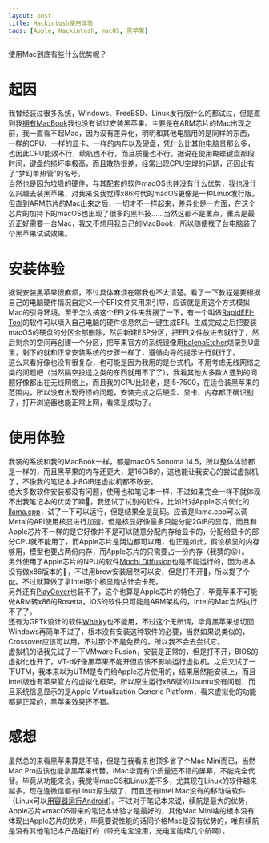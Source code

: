 ```yaml
---
layout: post
title: Hackintosh使用体验
tags: [Apple, Hackintosh, macOS, 黑苹果]
---
```


  使用Mac到底有些什么优势呢？<!--more-->    

# 起因
  我曾经装过很多系统，Windows、FreeBSD、Linux发行版什么的都试过，但是直到我[拥有MacBook](/2023/02/03/mbp.html)我也没有试过安装黑苹果。主要是在ARM芯片的Mac出现之前，我一直看不起Mac，因为没有差异化，明明和其他电脑用的是同样的东西，一样的CPU、一样的显卡、一样的内存以及硬盘，凭什么比其他电脑贵那么多，也因此CPU能效不行，续航也不行，而且质量也不行，据说在使用蝴蝶键盘那段时间，键盘的损坏率极高，而且散热很差，经常出现CPU空焊的问题，还因此有了“梦幻单热管”的名号。   
  当然也是因为垃圾的硬件，与其配套的软件macOS也并没有什么优势，我也没什么兴趣去装黑苹果，对我来说我觉得x86时代的macOS更像是一种Linux发行版。   
  但直到ARM芯片的Mac出来之后，一切才不一样起来，差异化是一方面，在这个芯片的加持下的macOS也出现了很多的黑科技……当然这都不是重点，重点是最近正好需要一台Mac，我又不想用我自己的MacBook，所以随便找了台电脑装了个黑苹果试试效果。   

# 安装体验
  据说安装黑苹果很麻烦，不过具体麻烦在哪我也不太清楚。看了一下教程是要根据自己的电脑硬件情况自定义一个EFI文件夹用来引导，应该就是用这个方式模拟Mac的引导环境。至于怎么搞这个EFI文件夹我搜了一下，有一个叫做[RapidEFI-Tool](https://github.com/JeoJay127/RapidEFI-Tool)的软件可以填入自己电脑的硬件信息然后一键生成EFI。生成完成之后把要装macOS的硬盘的分区全部删除，然后新建ESP分区，把EFI文件放进去就行了，然后剩余的空间再创建一个分区，把苹果官方的系统镜像用[balenaEtcher](https://etcher.balena.io/)烧录到U盘里，剩下的就和正常安装系统的步骤一样了，遵循向导的提示进行就行了。   
  这么来看好像也没有很复杂，也可能是因为我用的是台式机，不用考虑无线网络之类的问题吧（当然隔空投送之类的东西就用不了了），我看其他大多数人遇到的问题好像都出在无线网络上，而且我的CPU比较老，是i5-7500，在适合装黑苹果的范围内，所以没有出现奇怪的问题，安装完成之后硬盘、显卡、内存都正确识别了，打开浏览器也能正常上网，看来是成功了。   

# 使用体验
  我装的系统和我的MacBook一样，都是macOS Sonoma 14.5，所以整体体验都是一样的，而且黑苹果的内存还更大，是16GiB的，这也能让我安心的尝试虚拟机了，不像我的笔记本才8GiB连虚拟机都不敢安。   
  绝大多数软件安装都没有问题，使用也和笔记本一样，不过如果完全一样不就体现不出我笔记本的优势了嘛🤣，我还试了试别的软件，比如针对Apple芯片优化的[llama.cpp](https://github.com/ggerganov/llama.cpp)，试了一下可以运行，但是结果全是乱码。应该是llama.cpp可以调Metal的API使用核显进行加速，但是核显好像最多只能分配2GiB的显存，而且和Apple芯片不一样的是它好像并不是可以随意分配内存给显卡的，分配给显卡的部分CPU就不能用了，而Apple芯片是两边都可以用，也正是如此，假设核显的内存够用，模型也要占两份内存，而Apple芯片的只需要占一份内存（我猜的😝）。   
  另外使用了Apple芯片的NPU的软件[Mochi Diffusion](https://github.com/MochiDiffusion/MochiDiffusion)也是不能运行的，因为根本没有做x86版本的🤣，不过用brew安装居然可以安，但是打不开🤣，所以提了个[pr](https://github.com/Homebrew/homebrew-cask/pull/176891)。不过就算做了拿Intel那个核显跑估计会卡死。   
  另外还有[PlayCover](https://github.com/PlayCover/PlayCover)也装不了，这个也算是Apple芯片的特色了，毕竟苹果不可能做ARM转x86的Rosetta，iOS的软件只可能是ARM架构的，Intel的Mac当然执行不了了。   
  还有为GPTk设计的软件[Whisky](https://github.com/Whisky-App/Whisky)也不能用，不过这个无所谓，毕竟黑苹果想切回Windows再简单不过了，根本没有安装这种软件的必要，当然如果说类似的，Crossover应该可以用，不过那个不是免费的，所以我不会去尝试它。   
  虚拟机的话我先试了一下VMware Fusion，安装是正常的，但是打不开，BIOS的虚拟化也开了，VT-d好像黑苹果不能开但应该不影响运行虚拟机。之后又试了一下UTM，我本来以为UTM是专门给Apple芯片使用的，结果居然能安装上，而且Intel版也有苹果官方的虚拟化框架，所以原生运行x86版的Ubuntu没有问题，而且系统信息显示的是Apple Virtualization Generic Platform，看来虚拟化的功能都是正常的，黑苹果效果还不错。   

# 感想
  虽然总的来看黑苹果算是不错，但是在我看来也顶多省了个Mac Mini而已，当然Mac Pro应该也能拿黑苹果代替，iMac毕竟有个质量还不错的屏幕，不能完全代替。毕竟从功能来说，我觉得macOS和Linux差不多，尤其现在Linux的软件越来越多，现在连微信都有Linux原生版了，而且还有Intel Mac没有的移动端软件（Linux可以[用容器运行Android](/2023/12/24/android.html)）。不过对于笔记本来说，续航是最大的优势，Apple芯片+macOS带来的笔记本体验才是最好的，其他Mac Mini啥的根本没有体现出Apple芯片的优势，毕竟要说性能的话同价格Mac是没有优势的，唯有续航是没有其他笔记本产品能打的（带充电宝没用，充电宝能续几个航啊）。